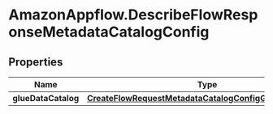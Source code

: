 # AmazonAppflow.DescribeFlowResponseMetadataCatalogConfig

## Properties

Name | Type | Description | Notes
------------ | ------------- | ------------- | -------------
**glueDataCatalog** | [**CreateFlowRequestMetadataCatalogConfigGlueDataCatalog**](CreateFlowRequestMetadataCatalogConfigGlueDataCatalog.md) |  | [optional] 


